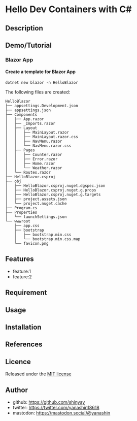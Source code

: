 # Hello Dev Containers with C#

## Description

## Demo/Tutorial

### Blazor App

#### Create a template for Blazor App

```shell
dotnet new blazor -n HelloBlazor
```

The following files are created:

```shell
HelloBlazor
├── appsettings.Development.json
├── appsettings.json
├── Components
│   ├── App.razor
│   ├── _Imports.razor
│   ├── Layout
│   │   ├── MainLayout.razor
│   │   ├── MainLayout.razor.css
│   │   ├── NavMenu.razor
│   │   └── NavMenu.razor.css
│   ├── Pages
│   │   ├── Counter.razor
│   │   ├── Error.razor
│   │   ├── Home.razor
│   │   └── Weather.razor
│   └── Routes.razor
├── HelloBlazor.csproj
├── obj
│   ├── HelloBlazor.csproj.nuget.dgspec.json
│   ├── HelloBlazor.csproj.nuget.g.props
│   ├── HelloBlazor.csproj.nuget.g.targets
│   ├── project.assets.json
│   └── project.nuget.cache
├── Program.cs
├── Properties
│   └── launchSettings.json
└── wwwroot
    ├── app.css
    ├── bootstrap
    │   ├── bootstrap.min.css
    │   └── bootstrap.min.css.map
    └── favicon.png
```

## Features

- feature:1
- feature:2

## Requirement

## Usage

## Installation

## References

## Licence

Released under the [MIT license](https://gist.githubusercontent.com/shinyay/56e54ee4c0e22db8211e05e70a63247e/raw/f3ac65a05ed8c8ea70b653875ccac0c6dbc10ba1/LICENSE)

## Author

- github: <https://github.com/shinyay>
- twitter: <https://twitter.com/yanashin18618>
- mastodon: <https://mastodon.social/@yanashin>
